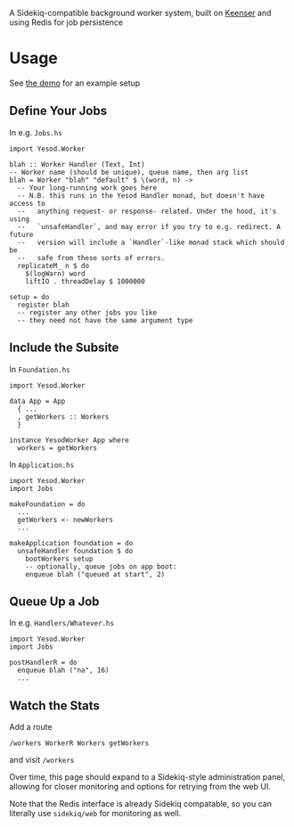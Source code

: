 A Sidekiq-compatible background worker system, built on [Keenser](https://github.com/jamesdabbs/keenser) and using Redis for job persistence

# Usage

See [the demo](https://github.com/jamesdabbs/yesod-worker-demo) for an example setup

## Define Your Jobs

In e.g. `Jobs.hs`

```
import Yesod.Worker

blah :: Worker Handler (Text, Int)
-- Worker name (should be unique), queue name, then arg list
blah = Worker "blah" "default" $ \(word, n) ->
  -- Your long-running work goes here
  -- N.B. this runs in the Yesod Handler monad, but doesn't have access to
  --   anything request- or response- related. Under the hood, it's using
  --   `unsafeHandler`, and may error if you try to e.g. redirect. A future
  --   version will include a `Handler`-like monad stack which should be
  --   safe from these sorts of errors.
  replicateM_ n $ do
    $(logWarn) word
    liftIO . threadDelay $ 1000000

setup = do
  register blah
  -- register any other jobs you like
  -- they need not have the same argument type
```

## Include the Subsite

In `Foundation.hs`

```
import Yesod.Worker

data App = App
  { ...
  , getWorkers :: Workers
  }

instance YesodWorker App where
  workers = getWorkers
```

In `Application.hs`

```
import Yesod.Worker
import Jobs

makeFoundation = do
  ...
  getWorkers <- newWorkers
  ...

makeApplication foundation = do
  unsafeHandler foundation $ do
    bootWorkers setup
    -- optionally, queue jobs on app boot:
    enqueue blah ("queued at start", 2)
```

## Queue Up a Job

In e.g. `Handlers/Whatever.hs`

```
import Yesod.Worker
import Jobs

postHandlerR = do 
  enqueue blah ("na", 16)
  ...
```

## Watch the Stats

Add a route

```
/workers WorkerR Workers getWorkers
```

and visit `/workers`

Over time, this page should expand to a Sidekiq-style administration panel, allowing for closer monitoring and options for retrying from the web UI.

Note that the Redis interface is already Sidekiq compatable, so you can literally use `sidekiq/web` for monitoring as well.
